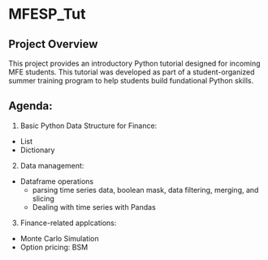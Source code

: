 # MFESP_Tut

## Project Overview

This project provides an introductory Python tutorial designed for incoming MFE students. This tutorial was developed as part of a student-organized summer training program to help students build fundational Python skills.

## Agenda: <br>
1. Basic Python Data Structure for Finance:

* List<br>
* Dictionary<br>

2. Data management:<br>

  * Dataframe operations<br>
    * parsing time series data, boolean mask, data filtering, merging, and slicing <br>
    * Dealing with time series with Pandas

3. Finance-related applcations:<br>
  * Monte Carlo Simulation<br>
  * Option pricing: BSM<br>
